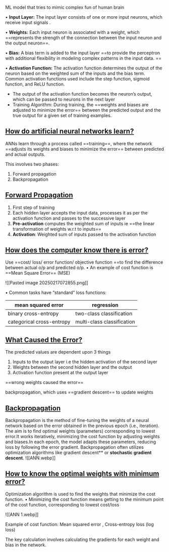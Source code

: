ML model that tries to mimic complex fun of human brain

• **Input Layer:** The input layer consists of one or more input neurons, which receive input signals . 

• **Weights:** Each input neuron is associated with a weight, which ==represents the strength of the connection between the input neuron and the output neuron==. 

• **Bias:** A bias term is added to the input layer ==to provide the perceptron with additional flexibility in modeling complex patterns in the input data. ==

• **Activation Function:** The activation function determines the output of the neuron based on the weighted sum of the inputs and the bias term. Common activation functions used include the step function, sigmoid function, and ReLU function.

- The output of the activation function becomes the neuron’s output, which can be passed to neurons in the next layer
- Training Algorithm: During training, the ==weights and biases are adjusted to minimize the error== between the predicted output and the true output for a given set of training examples.

## <u>How do artificial neural networks learn?</u>

ANNs learn through a process called ==training==, where the network ==adjusts its weights and biases to minimize the error== between predicted and actual outputs.

This involves two phases: 
1. Forward propagation  
2. Backpropagation

## <u>Forward Propagation</u>

1. First step of training
2. Each hidden layer accepts the input data, processes it as per the activation function and passes to the successive layer
3. **Pre-activation**  computes the weighted sum of inputs  ie ==the linear transformation of weights w.r.t to inputs==
4. **Activation**: Weighted sum of inputs  passed to the activation function

## <u>How does the computer know there is error?</u>

Use ==cost/ loss/ error function/  objective function ==to find the difference between actual o/p and predicted o/p. 
• An example of cost function is ==Mean Square Error== (MSE)

![[Pasted image 20250217072855.png]]

• Common tasks have “standard” loss functions: 

| mean squared error        | regression                 |
| ------------------------- | -------------------------- |
| binary cross-entropy      | two-class classification   |
| categorical cross-entropy | multi-class classification |
## <u>What Caused the Error?</u>

The predicted values are dependent upon 3 things
1. Inputs to the output layer i.e the hidden activation of the second layer
2. Weights between the second hidden layer and the output
3. Activation function present at the output layer

==wrong weights caused the error==

backpropagation, which uses ==gradient descent== to update weights


## <u>Backpropagation</u>

 Backpropagation  is the method of fine-tuning the weights of a neural network based on the error obtained in the previous epoch (i.e., iteration).
 The aim is to find optimal weights (parameters) corresponding to lowest error.It works iteratively, minimizing the cost function by adjusting weights and biases.In each epoch, the model adapts these parameters, reducing loss by following the error gradient. Backpropagation often utilizes optimization algorithms like gradient descent** or **stochastic gradient descent**.
![[ANN.webp]]

## <u>How to know the optimal weights with minimum error?</u>

Optimization algorithm is used to find the weights that minimize the cost function. • Minimizing the cost function means getting to the minimum point of the cost function, corresponding to lowest cost/loss

![[ANN 1.webp]]



Example of cost function: Mean squared error , Cross-entropy loss (log loss)

 The key calculation involves calculating the gradients for each weight and bias in the network.




